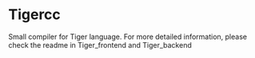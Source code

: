 # Tigercc
Small compiler for Tiger language. For more detailed information, please check the readme in Tiger_frontend and Tiger_backend
